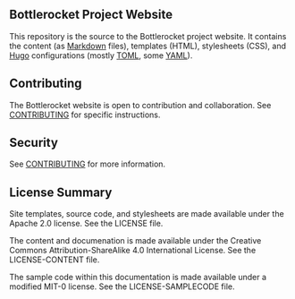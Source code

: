 ## Bottlerocket Project Website

This repository is the source to the Bottlerocket project website. It contains the content (as [Markdown](https://commonmark.org/) files), templates (HTML), stylesheets (CSS), and [Hugo](https://gohugo.io/) configurations (mostly [TOML](https://toml.io/en/), some [YAML](https://yaml.org/)).


## Contributing

The Bottlerocket website is open to contribution and collaboration. See [CONTRIBUTING](CONTRIBUTING.md) for specific instructions.


## Security

See [CONTRIBUTING](CONTRIBUTING.md#security-issue-notifications) for more information.

## License Summary

Site templates, source code, and stylesheets are made available under the Apache 2.0 license. See the LICENSE file.

The content and documenation is made available under the Creative Commons Attribution-ShareAlike 4.0 International License. See the LICENSE-CONTENT file.

The sample code within this documentation is made available under a modified MIT-0 license. See the LICENSE-SAMPLECODE file.

